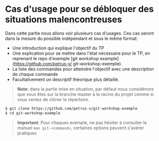 # Cas d'usage pour se débloquer des situations malencontreuses

Dans cette partie nous allons voir plusieurs cas d'usages. Ces cas
seront dans la mesure du possible indépendant et sous le même format:

* Une introduction qui explique l'objectif du TP
* Une explication pour se mettre dans l'état nécessaire pour le TP, en reprenant
  le repo d'exemple [git workshop example](https://github.com/petrus-v/
  git-workshop-exemple).
* La liste des commandes pour atteindre l'objectif avec une description de
  chaque commande
* Facultativement un descriptif théorique plus détaillé.

> **Note**: dans la partie mise en situation, par défaut nous considérons que
> vous êtes sur la branche master à la racine du projet comme si vous veniez
> de clôner le répertoire.

```bash
$ git clone https://github.com/petrus-v/git-workshop-exemple
$ cd git-workshop-exemple
```

> **Important**: Pour chaques exemple, ne pas hésiter à consulter le manuel
> ``man git-<command>``, certaines options peuvent s'avérer pratiques
